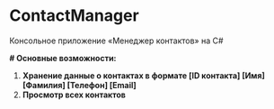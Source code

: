 # ContactManager
Консольное приложение «Менеджер контактов» на C#

**# Основные возможности:**
  1. **Хранение данные о контактах в формате [ID контакта] [Имя] [Фамилия] [Телефон] [Email]**
  2. **Просмотр всех контактов**
